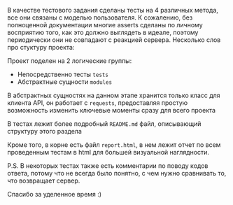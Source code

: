 В качестве тестового задания сделаны тесты на 4 различных метода, все они связаны с моделью пользователя.
К сожалению, без полноценной документации многие asserts сделаны по личному восприятию того, как это должно 
выглядеть в идеале, поэтому периодически они не совпадают с реакцией сервера. Несколько слов про стуктуру проекта:

Проект поделен на 2 логические группы: 
- Непосредственно тесты `tests`
- Абстрактные сущности `modules`

В абстрактных сущностях на данном этапе хранится только класс для клиента API, он работает с `requests`, предоставляя
простую возможность изменить ключевые моменты сразу для всего проекта

В тестах лежит более подробный `README.md` файл, описывающий структуру этого раздела

Кроме того, в корне есть файл `report.html`, в нем лежит отчет по всем проведенным тестам в html для 
большей визуальной наглядности.

P.S. В некоторых тестах также есть комментарии по поводу кодов ответа, потому что не всегда было понятно, с чем
нужно сравнивать то, что возвращает сервер. 

Спасибо за уделенное время :)